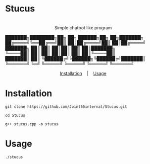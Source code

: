 # Stucus
<p align=center>

  <br>
  <span> Simple chatbot like program
  </p>  
  <span> ███████╗████████╗██╗   ██╗ ██████╗██╗   ██╗███████╗
  <br>
  <span> ██╔════╝╚══██╔══╝██║   ██║██╔════╝██║   ██║██╔════╝
  <br>
  <span> ███████╗   ██║   ██║   ██║██║     ██║   ██║███████╗
  <br>
  <span> ╚════██║   ██║   ██║   ██║██║     ██║   ██║╚════██║
  <br>
  <span> ███████║   ██║   ╚██████╔╝╚██████╗╚██████╔╝███████║
  <br>
  <span> ╚══════╝   ╚═╝    ╚═════╝  ╚═════╝ ╚═════╝ ╚══════╝ 
  <br>
</p>


<p align="center">
  <a href="#Installation">Installation</a>
  &nbsp;&nbsp;&nbsp;|&nbsp;&nbsp;&nbsp;
  <a href="#Usage">Usage</a>
</p> 
 

# Installation 
```console
git clone https://github.com/Joint55internal/Stucus.git
```
```console
cd Stucus
```
```console
g++ stucus.cpp -o stucus
```
# Usage

```console
./stucus
```
